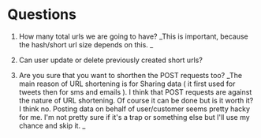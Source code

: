 # Questions

1. How many total urls we are going to have? 
_This is important, because the hash/short url size depends on this. _

2. Can user update or delete previously created short urls? 

3. Are you sure that you want to shorthen the POST requests too?
_The main reason of URL shortening is for Sharing data ( it first used for tweets then for sms and emails ). I think that POST requests are against the nature of URL shortening. Of course it can be done but is it worth it? I think no. Posting data on behalf of user/customer seems pretty hacky for me.  I'm not pretty sure if it's a trap or something else but I'll use my chance and skip it. _
